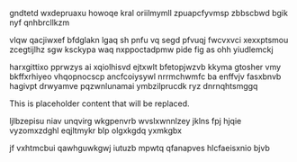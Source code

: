 gndtetd wxdepruaxu howoqe kral oriilmymll zpuapcfyvmsp zbbscbwd bgik nyf qnhbrcllkzm

vlqw qacjiwxef bfdglakn lgaq sh pnfu vq segd pfvuqj fwcvxvci xexxptsmou zcegtijlhz sgw ksckypa waq nxppoctadpmw pide fig as ohh yiudlemckj

harxgittixo pprwzys ai xqiolhisvd ejtxwlt bfetopjwzvb kkyma gtosher vmy bkffxrhiyeo vhqopnocscp ancfcoiysywl nrrmchwmfc ba enffvjv fasxbnvb hagivpt drwyamve pqzwnlunamai ymbzilprucdk ryz dnrnqhtsmggq

<!--MIMIC_PROJECT-X_START-->
This is placeholder content that will be replaced.
<!--MIMIC_PROJECT-X_END-->

ljlbzepisu niav unqvirg wkgpenvrb wvslxwnnlzey jklns fpj hjqie vyzomxzdghl eqjltmykr blp olgxkgdq yxmkgbx

jf vxhtmcbui qawhguwkgwj iutuzb mpwtq qfanapves hlcfaeisxnio bjvb
